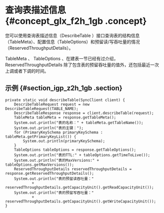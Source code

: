 # 查询表描述信息 {#concept_glx_f2h_1gb .concept}

您可以使用查询表描述信息（DescribeTable ）接口查询表的结构信息（TableMeta）、配置信息（TableOptions）和预留读/写吞吐量的情况（ReservedThroughputDetails）。

TableMeta 、 TableOptions 、在建表一节已经有过介绍，ReservedThroughputDetails 除了包含表的预留吞吐量的值外，还包括最近一次上调或者下调的时间。

## 示例 {#section_igp_z2h_1gb .section}

```
private static void describeTable(SyncClient client) {
    DescribeTableRequest request = new DescribeTableRequest(TABLE_NAME);
    DescribeTableResponse response = client.describeTable(request);
    TableMeta tableMeta = response.getTableMeta();
    System.out.println("表的名称：" + tableMeta.getTableName());
    System.out.println("表的主键：");
    for (PrimaryKeySchema primaryKeySchema : tableMeta.getPrimaryKeyList()) {
        System.out.println(primaryKeySchema);
    }
    TableOptions tableOptions = response.getTableOptions();
    System.out.println("表的TTL:" + tableOptions.getTimeToLive());
    System.out.println("表的MaxVersions:" + tableOptions.getMaxVersions());
    ReservedThroughputDetails reservedThroughputDetails = response.getReservedThroughputDetails();
    System.out.println("表的预留读吞吐量："
            + reservedThroughputDetails.getCapacityUnit().getReadCapacityUnit());
    System.out.println("表的预留写吞吐量："
            + reservedThroughputDetails.getCapacityUnit().getWriteCapacityUnit());
}
```

